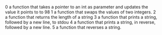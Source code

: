 0  a function that takes a pointer to an int as parameter and updates the value it points to to 98
1  a function that swaps the values of two integers.
2 a function that returns the length of a string
3  a function that prints a string, followed by a new line, to stdou
4 a function that prints a string, in reverse, followed by a new line.
5  a function that reverses a string.
